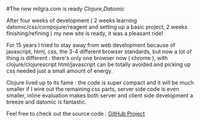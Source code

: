#The new milgra.com is ready
_Clojure,Datomic_

After four weeks of development ( 2 weeks learning datomic/css/compojure/reagent and setting up a basic project, 2 weeks finishing/refining ) my new site is ready, it was a pleasant ride!

For 15 years I tried to stay away from web development because of javascript, html, css, the 3-4 different browser standards, but now a lot of thing is different : there's only one browser now ( chrome ), with clojure/clojurescript html/javascript can be totally avoided and picking up css needed just a small amount of energy.

Clojure lived up to its fame : the code is super compact and it will be much smaller if I wire out the remaining css parts, server side code is even smaller, inline evaluation makes both server and client side development a breeze and datomic is fantastic.

Feel free to check out the source code : [GitHub Project](https://github.com/milgra/milgra.com.datomic)